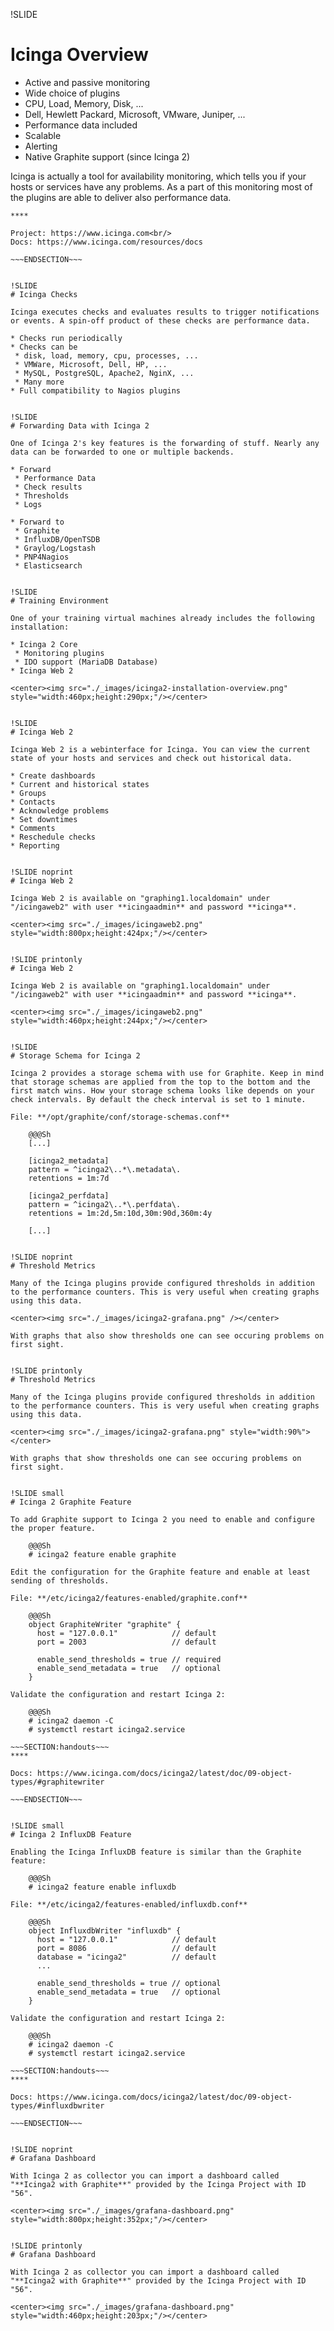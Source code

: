 !SLIDE
# Icinga Overview

* Active and passive monitoring
* Wide choice of plugins
 * CPU, Load, Memory, Disk, ...
 * Dell, Hewlett Packard, Microsoft, VMware, Juniper, ...
* Performance data included
* Scalable
* Alerting
* Native Graphite support (since Icinga 2)

Icinga is actually a tool for availability monitoring, which tells you if your hosts or services have any problems. As a part of this monitoring most of the plugins are able to deliver also performance data.

~~~SECTION:handouts~~~
****

Project: https://www.icinga.com<br/>
Docs: https://www.icinga.com/resources/docs

~~~ENDSECTION~~~


!SLIDE
# Icinga Checks

Icinga executes checks and evaluates results to trigger notifications or events. A spin-off product of these checks are performance data.

* Checks run periodically
* Checks can be
 * disk, load, memory, cpu, processes, ...
 * VMWare, Microsoft, Dell, HP, ...
 * MySQL, PostgreSQL, Apache2, NginX, ...
 * Many more
* Full compatibility to Nagios plugins


!SLIDE
# Forwarding Data with Icinga 2

One of Icinga 2's key features is the forwarding of stuff. Nearly any data can be forwarded to one or multiple backends.

* Forward
 * Performance Data
 * Check results
 * Thresholds
 * Logs

* Forward to
 * Graphite
 * InfluxDB/OpenTSDB
 * Graylog/Logstash
 * PNP4Nagios
 * Elasticsearch


!SLIDE
# Training Environment

One of your training virtual machines already includes the following installation:

* Icinga 2 Core
 * Monitoring plugins
 * IDO support (MariaDB Database)
* Icinga Web 2

<center><img src="./_images/icinga2-installation-overview.png" style="width:460px;height:290px;"/></center>


!SLIDE
# Icinga Web 2

Icinga Web 2 is a webinterface for Icinga. You can view the current state of your hosts and services and check out historical data.

* Create dashboards
* Current and historical states
* Groups
* Contacts
* Acknowledge problems
* Set downtimes
* Comments
* Reschedule checks
* Reporting


!SLIDE noprint
# Icinga Web 2

Icinga Web 2 is available on "graphing1.localdomain" under "/icingaweb2" with user **icingaadmin** and password **icinga**.

<center><img src="./_images/icingaweb2.png" style="width:800px;height:424px;"/></center>


!SLIDE printonly
# Icinga Web 2

Icinga Web 2 is available on "graphing1.localdomain" under "/icingaweb2" with user **icingaadmin** and password **icinga**.

<center><img src="./_images/icingaweb2.png" style="width:460px;height:244px;"/></center>


!SLIDE
# Storage Schema for Icinga 2

Icinga 2 provides a storage schema with use for Graphite. Keep in mind that storage schemas are applied from the top to the bottom and the first match wins. How your storage schema looks like depends on your check intervals. By default the check interval is set to 1 minute.

File: **/opt/graphite/conf/storage-schemas.conf**

    @@@Sh
    [...]

    [icinga2_metadata]
    pattern = ^icinga2\..*\.metadata\.
    retentions = 1m:7d
    
    [icinga2_perfdata]
    pattern = ^icinga2\..*\.perfdata\.
    retentions = 1m:2d,5m:10d,30m:90d,360m:4y

    [...]


!SLIDE noprint
# Threshold Metrics

Many of the Icinga plugins provide configured thresholds in addition to the performance counters. This is very useful when creating graphs using this data.

<center><img src="./_images/icinga2-grafana.png" /></center>

With graphs that also show thresholds one can see occuring problems on first sight.


!SLIDE printonly
# Threshold Metrics

Many of the Icinga plugins provide configured thresholds in addition to the performance counters. This is very useful when creating graphs using this data.

<center><img src="./_images/icinga2-grafana.png" style="width:90%"></center>

With graphs that show thresholds one can see occuring problems on first sight.


!SLIDE small
# Icinga 2 Graphite Feature

To add Graphite support to Icinga 2 you need to enable and configure the proper feature.

    @@@Sh 
    # icinga2 feature enable graphite

Edit the configuration for the Graphite feature and enable at least sending of thresholds.

File: **/etc/icinga2/features-enabled/graphite.conf**

    @@@Sh
    object GraphiteWriter "graphite" {
      host = "127.0.0.1"            // default
      port = 2003                   // default

      enable_send_thresholds = true // required
      enable_send_metadata = true   // optional
    }

Validate the configuration and restart Icinga 2:

    @@@Sh
    # icinga2 daemon -C
    # systemctl restart icinga2.service

~~~SECTION:handouts~~~
****

Docs: https://www.icinga.com/docs/icinga2/latest/doc/09-object-types/#graphitewriter

~~~ENDSECTION~~~


!SLIDE small
# Icinga 2 InfluxDB Feature

Enabling the Icinga InfluxDB feature is similar than the Graphite feature:

    @@@Sh
    # icinga2 feature enable influxdb

File: **/etc/icinga2/features-enabled/influxdb.conf**

    @@@Sh
    object InfluxdbWriter "influxdb" {
      host = "127.0.0.1"            // default
      port = 8086                   // default
      database = "icinga2"          // default
      ...

      enable_send_thresholds = true // optional
      enable_send_metadata = true   // optional
    }

Validate the configuration and restart Icinga 2:

    @@@Sh
    # icinga2 daemon -C
    # systemctl restart icinga2.service

~~~SECTION:handouts~~~
****

Docs: https://www.icinga.com/docs/icinga2/latest/doc/09-object-types/#influxdbwriter

~~~ENDSECTION~~~


!SLIDE noprint
# Grafana Dashboard

With Icinga 2 as collector you can import a dashboard called "**Icinga2 with Graphite**" provided by the Icinga Project with ID "56".

<center><img src="./_images/grafana-dashboard.png" style="width:800px;height:352px;"/></center>


!SLIDE printonly
# Grafana Dashboard

With Icinga 2 as collector you can import a dashboard called "**Icinga2 with Graphite**" provided by the Icinga Project with ID "56".

<center><img src="./_images/grafana-dashboard.png" style="width:460px;height:203px;"/></center>
